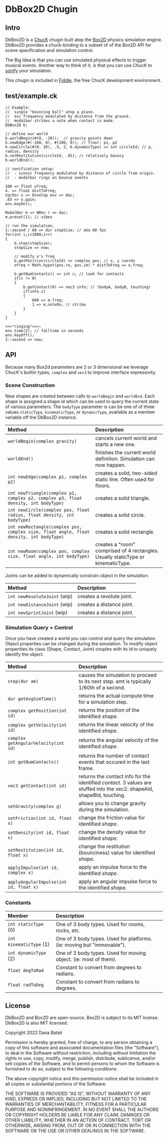 # DbBox2D Chugin

## Intro

DbBox2D is a [ChucK](https://chuck.stanford.edu/) chugin built atop
the [Box2D](https://box2d.org/) physics simulation engine.  DbBox2D
provides a chuck-binding to a subset of of the Box2D API for scene 
specification and simulation control.

The Big Idea is that you can use simulated physical effects to trigger 
musical events.  Another way to think of it, is that you can use ChucK to
[sonify](https://en.wikipedia.org/wiki/Sonification) your simulation. 

This chugin is included in [Fiddle](https://cannerycoders.com/#Fiddle),
the free ChucK development environment.

## test/example.ck

```chuck
// Example:
//  single "bouncing ball" atop a plane.
//  osc frequency modulated by distance from the ground.
//  modalbar strikes a note when contact is made.
DbBox2D b;

// define our world
b.worldBegin(#(0, -20));  // gravity points down
b.newEdge(#(-100, 0), #(100, 0)); // floor: p1, p2
b.newCircle(#(0, 20), .5, 2, b.dynamicType) => int circleId; // p, radius, density
b.setRestitution(circleId, .85); // relatively bouncy
b.worldEnd();

// sonification setup:
//  - sinosc frequency modulated by distance of circle from origin.
//  - modalbar rings on bounce events

100 => float ofreq;
4. => float distToFreq;
SqrOsc o => Envelop env => dac;
.03 => o.gain;
env.keyOn();

ModalBar m => NRev r => dac;
m.preset(1); // vibes

// run the simulation, 
1::second / 60 => dur stepSize; // aka 60 fps
for(int i;i<1000;i++)
{
    b.step(stepSize);
    stepSize => now;

    // modify o's freq
    b.getPosition(circleId) => complex pos; // x, y coords
    ofreq + Math.hypot(pos.re, pos.im) * distToFreq => o.freq;

    b.getNumContacts() => int c; // look for contacts
    if(c != 0)
    {
        b.getContact(0) => vec3 info; // (bodyA, bodyB, touching)
        if(info.z)
        {
            600 => m.freq;
            1 => m.noteOn; // strike
        }
    }
}

<<<"ringing">>>;
env.time(2); // falltime in seconds
env.keyOff();
3::second => now;
```

## API

Because many Box2d parameters are 2 or 3 dimensional we leverage
ChucK's builtin types, `complex` and `vec3` to improve interface
expressivity.

### Scene Construction

New shapes are created between calls to `worldBegin` and `worldEnd`.
Each shape is assigned a shape id which can be used to query the current
state of various parameters.  The `bodyType` parameter is can be one of
of three values `staticType`, `kinematicType`, or `dynamicType`, available
as a member variable off the DbBox2D instance.

| Method                                                                                  | Description                                                                       |
| :-------------------------------------------------------------------------------------- | :-------------------------------------------------------------------------------- |
| `worldBegin(complex gravity)`                                                           | cancels current world and starts a new one.                                       |
| `worldEnd()`                                                                            | finishes the current world definition. Simulation can now happen.                 |
| `int newEdge(complex p1, complex p2)`                                                   | creates a solid, two-sided static line. Often used for floors.                    |
| `int newTriangle(complex p1, complex p2, complex p3, float density, int bodyType)`      | creates a solid triangle.                                                         |
| `int newCircle(complex pos, float radius, float density, int bodyType)`                 | creates a solid circle.                                                           |
| `int newRectangle(complex pos, complex size, float angle, float density, int bodyType)` | creates a solid rectangle.                                                        |
| `int newRoom(complex pos, complex size, float angle, int bodyType)`                     | creates a "room" comprised of 4 rectangles.  Usually staticType or kinematicType. |

Joints can be added to dynamically constrain object in the simulation.

| Method                       | Description               |
| :--------------------------- | :------------------------ |
| `int newRevoluteJoint` (wip) | creates a revolute joint. |
| `int newDistanceJoint` (wip) | creates a distance joint. |
| `int newSprintJoint`   (wip) | creates a distance joint. |

### Simulation Query + Control

Once you have created a world you can control and query the simulation.
Object properties can be changed during the simulation. To modify object
properities its class (Shape, Contact, Joint) couples with its id to uniquely
identify the object.

| Method                                 | Description                                                                                                              |
| :------------------------------------- | :----------------------------------------------------------------------------------------------------------------------- |
| `step(dur am)`                         | causes the simulation to proceed to its next step. amt is typically 1/60th of a second.                                  |
| `dur getAvgSimTime()`                  | returns the actual compute time for a simulation step.                                                                   |
| `complex getPosition(int id)`          | returns the position of the identified _shape_.                                                                          |
| `complex getVelocity(int id)`          | returns the linear velocity of the identified _shape_.                                                                   |
| `complex getAngularVelocity(int id)`   | returns the angular velocity of the identified _shape_.                                                                  |
| `int getNumContacts()`                 | returns the number of contact events that occured in the last frame.                                                     |
| `vec3 getContact(int id)`              | returns the contact info for the identified _contact_. 3 values are stuffed into the vec2: shapeAId, shapeBId, touching. |
| `setGravity(complex g)`                | allows you to change gravity during the simulation.                                                                      |
| `setFriction(int id, float x)`         | change the friction value for identified _shape_.                                                                        |
| `setDensity(int id, float x)`          | change the density value for identified _shape_.                                                                         |
| `setRestitution(int id, float x)`      | change the restitution (bounciness) value for identified _shape_.                                                        |
| `applyImpulse(int id, complex x)`      | apply an impulse force to the identified _shape_.                                                                        |
| `applyAngularImpulse(int id, float x)` | apply an angular impulse force to the identified _shape_.                                                                |

### Constants

| Member                  | Description                                                            |
| :---------------------- | :--------------------------------------------------------------------- |
| `int staticType` (0)    | One of 3 body types. Used for rooms, rocks, etc.                       |
| `int kinematicType` (1) | One of 3 body types. Used for platforms. (ie: moving but "immovable"). |
| `int dynamicType` (2)   | One of 3 body types. Used for moving object. (ie: most of them).       |
| `float degToRad`        | Constant to convert from degrees to radians.                           |
| `float radToDeg`        | Constant to convert from radians to degrees.                           |



## License

DbBox2D and Box2D are open-source.  Box2D is subject to its MIT license. 
DbBox2D is also MIT licensed:

Copyright 2022 Dana Batali

Permission is hereby granted, free of charge, to any person obtaining a copy 
of this software and associated documentation files (the "Software"), to 
deal in the Software without restriction, including without limitation the 
rights to use, copy, modify, merge, publish, distribute, sublicense, and/or 
sell copies of the Software, and to permit persons to whom the Software is 
furnished to do so, subject to the following conditions:

The above copyright notice and this permission notice shall be included in 
all copies or substantial portions of the Software.

THE SOFTWARE IS PROVIDED "AS IS", WITHOUT WARRANTY OF ANY KIND, EXPRESS OR 
IMPLIED, INCLUDING BUT NOT LIMITED TO THE WARRANTIES OF MERCHANTABILITY, 
FITNESS FOR A PARTICULAR PURPOSE AND NONINFRINGEMENT. IN NO EVENT SHALL THE 
AUTHORS OR COPYRIGHT HOLDERS BE LIABLE FOR ANY CLAIM, DAMAGES OR OTHER 
LIABILITY, WHETHER IN AN ACTION OF CONTRACT, TORT OR OTHERWISE, ARISING FROM, 
OUT OF OR IN CONNECTION WITH THE SOFTWARE OR THE USE OR OTHER DEALINGS IN THE 
SOFTWARE.